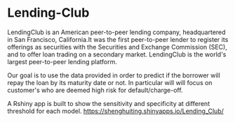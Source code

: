 # Lending-Club

LendingClub is an American peer-to-peer lending company, headquartered in San Francisco, California.It was the first peer-to-peer lender to register its offerings as securities with the Securities and Exchange Commission (SEC), and to offer loan trading on a secondary market. LendingClub is the world's largest peer-to-peer lending platform.   

Our goal is to use the data provided in order to predict if the borrower will repay the loan by its maturity date or not. In particular will will focus on customer's who are deemed high risk for default/charge-off. 


A Rshiny app is built to show the sensitivity and specificity at different threshold for each model. 
https://shenghuiting.shinyapps.io/Lending_Club/